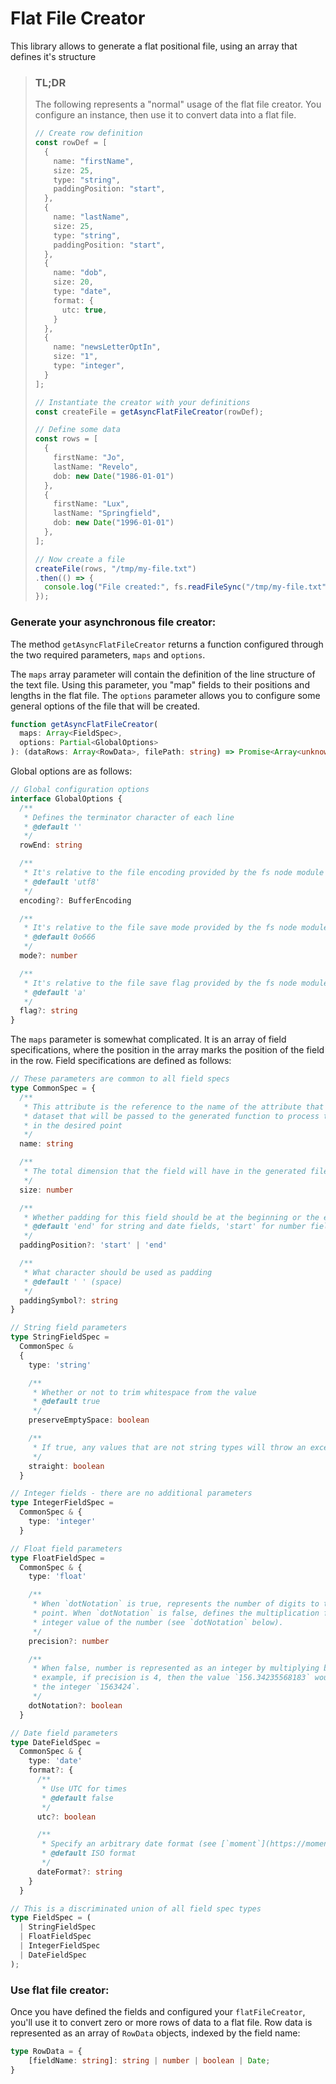 # Flat File Creator

This library allows to generate a flat positional file, using an array that defines it's structure

>
> ### TL;DR
>
> The following represents a "normal" usage of the flat file creator. You configure an instance,
> then use it to convert data into a flat file.
>
> ```ts
> // Create row definition
> const rowDef = [
>   {
>     name: "firstName",
>     size: 25,
>     type: "string",
>     paddingPosition: "start",
>   },
>   {
>     name: "lastName",
>     size: 25,
>     type: "string",
>     paddingPosition: "start",
>   },
>   {
>     name: "dob",
>     size: 20,
>     type: "date",
>     format: {
>       utc: true,
>     }
>   },
>   {
>     name: "newsLetterOptIn",
>     size: "1",
>     type: "integer",
>   }
> ];
>
> // Instantiate the creator with your definitions
> const createFile = getAsyncFlatFileCreator(rowDef);
>
> // Define some data
> const rows = [
>   {
>     firstName: "Jo",
>     lastName: "Revelo",
>     dob: new Date("1986-01-01")
>   },
>   {
>     firstName: "Lux",
>     lastName: "Springfield",
>     dob: new Date("1996-01-01")
>   },
> ];
>
> // Now create a file
> createFile(rows, "/tmp/my-file.txt")
> .then(() => {
>   console.log("File created:", fs.readFileSync("/tmp/my-file.txt", "utf8"));
> });
> ```
>

### Generate your asynchronous file creator:
The method `getAsyncFlatFileCreator` returns a function configured through the two required
parameters, `maps` and `options`.

The `maps` array parameter will contain the definition of the line structure of the text file.
Using this parameter, you "map" fields to their positions and lengths in the flat file. The
`options` parameter allows you to configure some general options of the file that will be created.

```ts
function getAsyncFlatFileCreator(
  maps: Array<FieldSpec>,
  options: Partial<GlobalOptions>
): (dataRows: Array<RowData>, filePath: string) => Promise<Array<unknown>>
```

Global options are as follows:

```ts
// Global configuration options
interface GlobalOptions {
  /**
   * Defines the terminator character of each line
   * @default ''
   */
  rowEnd: string

  /**
   * It's relative to the file encoding provided by the fs node module
   * @default 'utf8'
   */
  encoding?: BufferEncoding

  /**
   * It's relative to the file save mode provided by the fs node module
   * @default 0o666
   */
  mode?: number

  /**
   * It's relative to the file save flag provided by the fs node module
   * @default 'a'
   */
  flag?: string
}
```

The `maps` parameter is somewhat complicated. It is an array of field specifications, where
the position in the array marks the position of the field in the row. Field specifications are
defined as follows:

```ts
// These parameters are common to all field specs
type CommonSpec = {
  /**
   * This attribute is the reference to the name of the attribute that must be present in the
   * dataset that will be passed to the generated function to process the value and position it
   * in the desired point
   */
  name: string

  /**
   * The total dimension that the field will have in the generated file;
   */
  size: number

  /**
   * Whether padding for this field should be at the beginning or the end
   * @default 'end' for string and date fields, 'start' for number fields
   */
  paddingPosition?: 'start' | 'end'

  /**
   * What character should be used as padding
   * @default ' ' (space)
   */
  paddingSymbol?: string
}

// String field parameters
type StringFieldSpec =
  CommonSpec &
  {
    type: 'string'

    /**
     * Whether or not to trim whitespace from the value
     * @default true
     */
    preserveEmptySpace: boolean

    /**
     * If true, any values that are not string types will throw an exception
     */
    straight: boolean
  }

// Integer fields - there are no additional parameters
type IntegerFieldSpec =
  CommonSpec & {
    type: 'integer'
  }

// Float field parameters
type FloatFieldSpec =
  CommonSpec & {
    type: 'float'

    /**
     * When `dotNotation` is true, represents the number of digits to the right of the decimal
     * point. When `dotNotation` is false, defines the multiplication factor used to obtain the
     * integer value of the number (see `dotNotation` below).
     */
    precision?: number

    /**
     * When false, number is represented as an integer by multiplying by 10^[precision]. For
     * example, if precision is 4, then the value `156.34235568183` would be represented as
     * the integer `1563424`.
     */
    dotNotation?: boolean
  }

// Date field parameters
type DateFieldSpec =
  CommonSpec & {
    type: 'date'
    format?: {
      /**
       * Use UTC for times
       * @default false
       */
      utc?: boolean

      /**
       * Specify an arbitrary date format (see [`moment`](https://momentjs.com/docs/#/displaying/))
       * @default ISO format
       */
      dateFormat?: string
    }
  }

// This is a discriminated union of all field spec types
type FieldSpec = (
  | StringFieldSpec
  | FloatFieldSpec
  | IntegerFieldSpec
  | DateFieldSpec
);

```

### Use flat file creator:

Once you have defined the fields and configured your `flatFileCreator`, you'll use it to convert
zero or more rows of data to a flat file. Row data is represented as an array of `RowData` objects,
indexed by the field name:

```ts
type RowData = {
    [fieldName: string]: string | number | boolean | Date;
}
```


